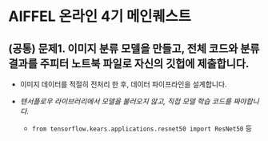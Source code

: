 # AIFFEL 온라인 4기 메인퀘스트

## (공통) 문제1. 이미지 분류 모델을 만들고, 전체 코드와 분류 결과를 주피터 노트북 파일로 자신의 깃헙에 제출합니다.

- 이미지 데이터를 적절히 전처리 한 후, 데이터 파이프라인을 설계합니다.

- _텐서플로우 라이브러리에서 모델을 불러오지 않고, 직접 모델 학습 코드를 짜야합니다._
	- `from tensorflow.kears.applications.resnet50 import ResNet50` 등

